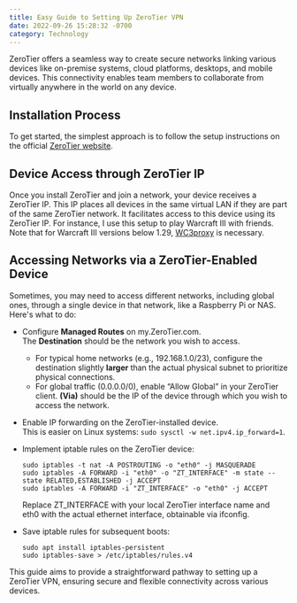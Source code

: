 ```yaml
---
title: Easy Guide to Setting Up ZeroTier VPN
date: 2022-09-26 15:28:32 -0700
category: Technology
---
```


ZeroTier offers a seamless way to create secure networks linking various devices like on-premise systems, cloud platforms, desktops, and mobile devices. This connectivity enables team members to collaborate from virtually anywhere in the world on any device.

## Installation Process

To get started, the simplest approach is to follow the setup instructions on the official [ZeroTier website](https://www.zerotier.com/download/).

## Device Access through ZeroTier IP

Once you install ZeroTier and join a network, your device receives a ZeroTier IP. This IP places all devices in the same virtual LAN if they are part of the same ZeroTier network. It facilitates access to this device using its ZeroTier IP. For instance, I use this setup to play Warcraft III with friends. Note that for Warcraft III versions below 1.29, [WC3proxy](https://github.com/FooleAU/wc3proxy) is necessary.

## Accessing Networks via a ZeroTier-Enabled Device

Sometimes, you may need to access different networks, including global ones, through a single device in that network, like a Raspberry Pi or NAS. Here's what to do:

- Configure **Managed Routes** on my.ZeroTier.com.  
  The **Destination** should be the network you wish to access.
  - For typical home networks (e.g., 192.168.1.0/23), configure the destination slightly **larger** than the actual physical subnet to prioritize physical connections.
  - For global traffic (0.0.0.0/0), enable “Allow Global” in your ZeroTier client. **(Via)** should be the IP of the device through which you wish to access the network.

- Enable IP forwarding on the ZeroTier-installed device.  
  This is easier on Linux systems:
  `sudo sysctl -w net.ipv4.ip_forward=1`.

- Implement iptable rules on the ZeroTier device:

  ```shell
  sudo iptables -t nat -A POSTROUTING -o "eth0" -j MASQUERADE
  sudo iptables -A FORWARD -i "eth0" -o "ZT_INTERFACE" -m state --state RELATED,ESTABLISHED -j ACCEPT
  sudo iptables -A FORWARD -i "ZT_INTERFACE" -o "eth0" -j ACCEPT
  ```

  Replace ZT_INTERFACE with your local ZeroTier interface name and eth0 with the actual ethernet interface, obtainable via ifconfig.

- Save iptable rules for subsequent boots:

  ```shell
  sudo apt install iptables-persistent
  sudo iptables-save > /etc/iptables/rules.v4
  ```

This guide aims to provide a straightforward pathway to setting up a ZeroTier VPN, ensuring secure and flexible connectivity across various devices.
